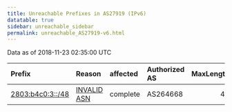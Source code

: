 ```yaml
---
title: Unreachable Prefixes in AS27919 (IPv6)
datatable: true
sidebar: unreachable_sidebar
permalink: unreachable_AS27919-v6.html
---
```


Data as of 2018-11-23 02:35:00 UTC


<div class="datatable-begin"></div>

| Prefix                                                     | Reason                                                                                                  | affected   | Authorized AS   |   MaxLength | Anchor                                         |   unreachable /48s |
|:-----------------------------------------------------------|:--------------------------------------------------------------------------------------------------------|:-----------|:----------------|------------:|:-----------------------------------------------|-------------------:|
| [2803:b4c0:3::/48](https://stat.ripe.net/2803:b4c0:3::/48) | [INVALID ASN](https://rpki-validator.ripe.net/announcement-preview?asn=AS27919&prefix=2803:b4c0:3::/48) | complete   | AS264668        |          48 | [LACNIC](unreachable_LACNIC_RPKI_Root-v6.html) |                  1 |

<div class="datatable-end"></div>